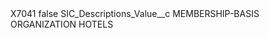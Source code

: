 <?xml version="1.0" encoding="UTF-8"?>
<CustomMetadata xmlns="http://soap.sforce.com/2006/04/metadata" xmlns:xsi="http://www.w3.org/2001/XMLSchema-instance" xmlns:xsd="http://www.w3.org/2001/XMLSchema">
    <label>X7041</label>
    <protected>false</protected>
    <values>
        <field>SIC_Descriptions_Value__c</field>
        <value xsi:type="xsd:string">MEMBERSHIP-BASIS ORGANIZATION HOTELS</value>
    </values>
</CustomMetadata>
